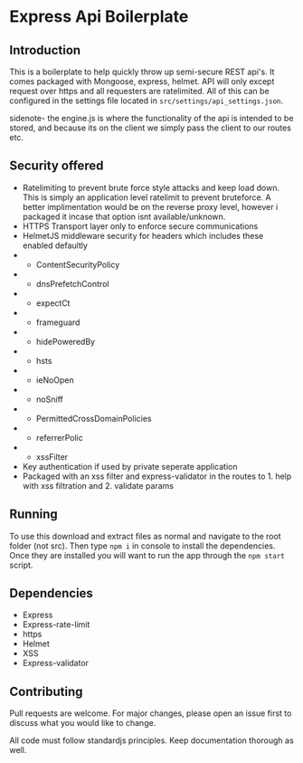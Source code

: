 # Express Api Boilerplate

## Introduction

This is a boilerplate to help quickly throw up semi-secure REST api's. It comes packaged with Mongoose, express, helmet. API will only except request over https and all requesters are ratelimited. All of this can be configured in the settings file located in `src/settings/api_settings.json`.

sidenote- the engine.js is where the functionality of the api is intended to be stored, and because its on the client we simply pass the client to our routes etc.

## Security offered
- Ratelimiting to prevent brute force style attacks and keep load down. This is simply an application level ratelimit to prevent bruteforce. A better implimentation would be on the reverse proxy level, however i packaged it incase that option isnt available/unknown.
- HTTPS Transport layer only to enforce secure communications
- HelmetJS middleware security for headers which includes these enabled defaultly
- - ContentSecurityPolicy
- - dnsPrefetchControl
- - expectCt
- - frameguard
- - hidePoweredBy
- - hsts
- - ieNoOpen
- - noSniff
- - PermittedCrossDomainPolicies
- - referrerPolic
- - xssFilter
- Key authentication if used by private seperate application
- Packaged with an xss filter and express-validator in the routes to 1. help with xss filtration and 2. validate params

## Running
To use this download and extract files as normal and navigate to the root folder (not src). Then type `npm i` in console to install the dependencies. Once they are installed you will want to run the app through the `npm start` script.

## Dependencies
- Express
- Express-rate-limit
- https
- Helmet
- XSS
- Express-validator

## Contributing
Pull requests are welcome. For major changes, please open an issue first to discuss what you would like to change.

All code must follow standardjs principles. Keep documentation thorough as well.
